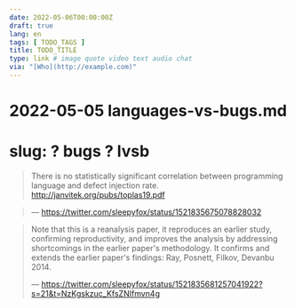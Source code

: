 ```yaml
---
date: 2022-05-06T00:00:00Z
draft: true
lang: en
tags: [ TODO_TAGS ]
title: TODO_TITLE
type: link # image quote video text audio chat
via: "[Who](http://example.com)"
---
```



# 2022-05-05 languages-vs-bugs.md
# slug: ? bugs ? lvsb


> There is no statistically significant correlation between programming language and defect injection rate.
http://janvitek.org/pubs/toplas19.pdf

>
> — https://twitter.com/sleepyfox/status/1521835675078828032

> Note that this is a reanalysis paper, it reproduces an earlier study, confirming reproductivity, and improves the analysis by addressing shortcomings in the earlier paper's methodology.
It confirms and extends the earlier paper's findings: Ray, Posnett, Filkov, Devanbu 2014.
> 
> — https://twitter.com/sleepyfox/status/1521835681257041922?s=21&t=NzKgskzuc_KfsZNIfmvn4g

